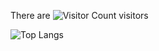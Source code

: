 There are  ![Visitor Count](https://profile-counter.glitch.me/all-smile/count.svg) visitors

![Top Langs](https://github-readme-stats.vercel.app/api/top-langs/?username=all-smile&layout=compact&theme=tokyonight)
